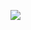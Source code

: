 ![](#https://steamuserimages-a.akamaihd.net/ugc/513756461314762619/EFDDB507FAC574012F636BC73F5BCA1886641BD3/)

